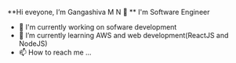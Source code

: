 **Hi eveyone, I’m Gangashiva M N 👋 **
I'm Software Engineer
- 🔭 I'm currently working on sofware development 
- 🌱 I’m currently learning AWS and web development(ReactJS and NodeJS)
- 📫 How to reach me ...

<!---
gangashiva/gangashiva is a ✨ special ✨ repository because its `README.md` (this file) appears on your GitHub profile.
You can click the Preview link to take a look at your changes.
--->
